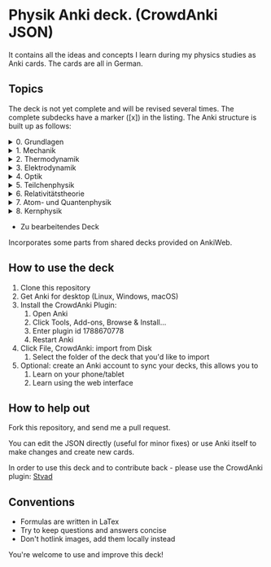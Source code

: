 # Physik Anki deck. (CrowdAnki JSON)

It contains all the ideas and concepts I learn during my physics studies as Anki cards. The cards are all in German.

## Topics
The deck is not yet complete and will be revised several times.
The complete subdecks have a marker ([x]) in the listing.
The Anki structure is built up as follows:

<details>
  <summary>0. Grundlagen</summary>

    i. Fehlerrechnung
    ii. Koryphäen
    iii. Licht
    iv. Periodensystem
    v. Sonnensystem
</details>

<details>
  <summary>1. Mechanik</summary>

  <details>
    <summary>&nbsp;&nbsp;i. Translation</summary>

    * [x] Translation
    * [x] Masse
    * [x] Ort
    * [x] Geschwindigkeit
    * [x] Beschleunigung
    * [x] Freier Fall
    * [x] Erdbeschleunigung
    * [x] Kraft
    * [x] Äquivalenzprinzip
    * [x] Bewegungsgleichung
    * [x] Superpositionsprinzip
    * [x] Impuls
    * [x] Impulserhaltung
    * [x] Inertialsysteme
    * [x] Kraftstoß
    * [x] Newtonsche Axiome
    * [x] Kinetische Energie
    * [x] Potentielle Energie
    * [x] Energieerhaltung
    * [x] Energiewandlung
    * [x] Arbeit
    * [x] Goldene Regel der Mechanik
    * [x] Leistung
    * [x] Haftreibung
    * [x] Gleitreibung
    * [x] Gleichgewicht
  </details>

  <details>
    <summary>&nbsp;&nbsp;ii. Rotation</summary>

    * [x] Winkelgeschwindigkeit
    * [x] Winkelbeschleunigung
    * [x] Gleichmäßig beschleunigte Drehbewegung
    * [x] Drehmoment
    * [x] Vektorprodukt
    * [x] Rotationsenergie
    * [x] Trägheitsmoment
    * [x] Schwerpunkt
    * [x] Steinerscher Satz
    * [x] Drehimpuls
    * [x] Drehimpulserhaltung
    * [x] Zentripetal- und Zentrifugalkraft
    * [x] Scheinkräfte
    * [x] Corioliskraft
    * [x] Foucaultpendel
    * [x] Kreisel
    * [x] Präzession
    * [x] Nutation
    * [x] Trägheitstensor
    * [x] Stabile und labile Drehachsen
  </details>

  <details>
    <summary>&nbsp;&nbsp;iii. Gravitation</summary>

    * [x] Gravitationsgesetz
    * [x] Konservatives Kraftfeld
    * [x] Gradient
    * [x] Gezeiten
    * [x] Fluchtgeschwindigkeit
    * [x] Planetenbewegung
    * [x] Bewegung um Schwerpunkt
    * [x] Keplersche Gesetze
  </details>

  <details>
    <summary>&nbsp;&nbsp;iv. Schwingungen und Wellen</summary>

    * [x] Federpendel
    * [x] Fadenpendel
    * [x] Harmonischer Oszillator
    * [x] Lösung der Bewegungsgleichung
    * [x] Gekoppelte Schwingungen
    * [x] Schwebungen
    * [x] Gedämpfte Schwingungen
    * [x] Schwingfall
    * [x] Aperiodischer Grenzfall
    * [x] Kriechfall
    * [x] Erzwungene Schwingungen
    * [x] Resonanz
    * [x] Beschreibung mit komplexen Zahlen
    * [x] Fourierzerlegung periodischer und aperiodischer Funktionen
    * [x] Wellen
    * [x] Phasengeschwindigkeit
    * [x] Wellengleichung
    * [x] Polarisation
    * [x] Interferenz
    * [x] Reflexion
    * [x] stehende Wellen
    * [x] Interferenz am Doppelspalt
    * [x] Dopplereffekt
    * [x] Machkegel
  </details>

  <details>
    <summary>&nbsp;&nbsp;v. Deformierbare Körper</summary>

    * [ ] Elastizität
    * [ ] Hookesches Gesetz
    * [ ] Elastizitätsmodul
    * [ ] Poissonzahl
    * [ ] Scherung
    * [ ] Schermodul
    * [ ] Torsion
    * [ ] Verbiegung von Balken
    * [ ] Hydrostatik
    * [ ] Druck
    * [ ] hydrostatischer Druck
    * [ ] Auftrieb
    * [ ] Stabilität beim Schwimmen
    * [ ] Oberflächen- und Grenzflächenspannung
    * [ ] Druck in Ballons
    * [ ] Oberflächenkraft
    * [ ] Meniskus
    * [ ] Kapillarkräfte
    * [ ] Strömungen
    * [ ] Strömungsfeld
    * [ ] Fluss
    * [ ] Stromdichte
    * [ ] Kontinuitätsgleichung
    * [ ] Divergenz
    * [ ] Gaußscher Satz
    * [ ] Viskosität
    * [ ] Rohrströmung
    * [ ] Bernoullische Gleichung
    * [ ] Kavitation
    * [ ] Messung der Strömungsgeschwindigkeit
    * [ ] Tragflächenprofil
    * [ ] laminare und turbulente Strömung
    * [ ] Reynoldszahl
    * [ ] Strömungswiderstand
    * [ ] Newtonreibung
    * [ ] Widerstandsbeiwert
    * [ ] Rotation
    * [ ] Stokesscher Satz
  </details>
</details>

<details>
  <summary>2. Thermodynamik</summary>

  <details>
    <summary>&nbsp;&nbsp;i. Temperatur und Wärme</summary>

    * [ ] Temperatur
    * [ ] Wärmeausdehnung
    * [ ] Kelvinskala
    * [ ] Gleichung des idealen Gases
    * [ ] kinetische Gastheorie
    * [ ] Innere Energie
    * [ ] Wärmemenge
    * [ ] erster Hauptsatz
    * [ ] spezifische Wärme
    * [ ] atomistische Deutung
    * [ ] Freiheitsgrade
    * [ ] Gleichverteilungssatz
    * [ ] Abweichungen bei tiefen Temperaturen
    * [ ] Wärmeübertragungsmechanismen
    * [ ] Wärmeleitung
    * [ ] Wärmestrom
    * [ ] Wärmeleitfähigkeit
    * [ ] Wärmeleitungsgleichung
    * [ ] Laplace-Operator
    * [ ] Konvektion
    * [ ] Wärmestrahlung
    * [ ] Dewar
  </details>

  <details>
    <summary>&nbsp;&nbsp;ii. Aggregatzustände</summary>

    * [ ] Schmelzwärme
    * [ ] Verdampfungswärme
    * [ ] Volumenänderung
    * [ ] Phasendiagramme
    * [ ] kritischer Punkt
    * [ ] Tripelpunkt
    * [ ] Dampfdruck
    * [ ] Luftfeuchtigkeit
    * [ ] reale Gase
    * [ ] Joule-Thomson-Effekt
    * [ ] van-der-Waals-Gleichung
  </details>

  <details>
    <summary>&nbsp;&nbsp;iii. Kreisprozesse und Entropie</summary>

    * [ ] Zustandsänderungen des idealen Gases
    * [ ] Isotherme
    * [ ] Isochore
    * [ ] Isobare
    * [ ] Adiabate
    * [ ] Carnotprozess
    * [ ] Wirkungsgrad
    * [ ] reversible und irreversible Prozesse
    * [ ] Stirlingprozess
    * [ ] Stirlingmotor und -wärmepumpe
    * [ ] zweiter Hauptsatz
    * [ ] Entropie
    * [ ] thermodynamische und statistische Definition
    * [ ] Entropieänderung bei Temperaturausgleich
    * [ ] Mischung und Kreisprozessen
  </details>

  <details>
    <summary>&nbsp;&nbsp;iv. Technische Verfahren</summary>

    * [ ] Erzeugung tiefer Temperaturen
    * [ ] Gasverflüssigung
    * [ ] Kühlschrank
    * [ ] Trockeneisherstellung
    * [ ] Vakuumerzeugung
    * [ ] Drehschieberpumpe
    * [ ] Turbomolekularpumpe
    * [ ] Druckmessung
    * [ ] Piraniröhre
    * [ ] Kristallzucht aus der Schmelze und aus der Gasphase
    * [ ] Epitaxie
  </details>
</details>

<details>
  <summary>3. Elektrodynamik</summary>
  <details>
    <summary>&nbsp;&nbsp;i. Elektrostatik</summary>

    * [x] Ladung
    * [x] Coulombkraft
    * [x] Elektrisches Feld
    * [x] Feldlinien
    * [x] Monopol
    * [x] Dipol
    * [x] Potential
    * [x] Spannung
    * [x] Äquipotentialflächen
    * [x] Metalle
    * [x] Faradaybecher
    * [x] Elektrischer Fluss
    * [x] Kondensator
    * [x] Kapazität
    * [x] Ladung
    * [x] Energie eines Kondensators
    * [x] Energiedichte des Elektrischen Felds
    * [x] Reihen- und Parallelschaltung
    * [x] Elementarladung
    * [x] Millikanversuch
    * [x] Influenz
    * [x] Dielektrika
    * [x] Verschiebungs- und Orientierungspolarisation
    * [x] Polarisierung
    * [x] Dipol
    * [x] Situation an Grenzflächen
    * [x] Piezoeffekt
  </details>

  <details>
    <summary>&nbsp;&nbsp;ii. Gleichströme </summary>

    * [x] Strom
    * [x] elektrischer Widerstand
    * [x] Ohmsches Gesetz
    * [x] spezifischer Widerstand
    * [x] elektrische Leistung
    * [x] Kirchhoffsche Gesetze
    * [x] Reihen- und Parallelschaltung
    * [x] Strom- und Spannungsmessung
    * [x] Potentiometer
    * [x] Brückenschaltung
    * [x] Entladung eines Kondensators
    * [x] mikroskopische Betrachtung der Leitung
    * [x] Leitfähigkeit in Lösungen
    * [x] Elektrolyse
    * [x] Brennstoffzelle
  </details>

  <details>
    <summary>&nbsp;&nbsp;iii. Magnetismus</summary>

    * [x] Magnetfeld
    * [x] Permanentmagnet
    * [x] stromdurchflossene Leiter
    * [x] Lorentzkraft
    * [x] Drehspulinstrument
    * [x] parallele Leiter
    * [x] Biot-Savart-Gesetz
    * [x] kreisförmiger Leiter
    * [x] Halleffekt
    * [x] Fadenstrahlrohr
    * [x] magnetischer Fluss
    * [x] Quellenfreiheit
    * [x] Monopole
    * [x] Induktion bei bewegtem Leiter und veränderlichem Magnetfeld
    * [x] Dynamo
    * [x] Wirbelströme
    * [x] Lenzsche Regel
    * [x] Selbstinduktion
    * [x] Induktivität
    * [x] Spule
    * [x] Reihen- und Parallelschaltung
    * [x] Energie der Spule
    * [ ] Energiedichte des Magnetfelds
    * [ ] magnetisches Moment
    * [ ] Drehmoment
    * [ ] Energie und Kraft auf Dipol
    * [ ] Materie im Magnetfeld
    * [ ] Magnetisierung
    * [ ] Permeabilität
    * [ ] Suszeptibilität
    * [ ] Diamagnetismus
    * [ ] Supraleitung
    * [ ] Paramagnetismus
    * [ ] Ferromagnetismus
    * [ ] magnetische Domänen
    * [ ] Hysterese
  </details>

  <details>
    <summary>&nbsp;&nbsp;iv. Wechselstrom und Oszilliskop</summary>

    * [x] Wechselspannung
    * [x] Braunsche Röhre
    * [x] Oszilloskop
    * [x] Triggern
    * [x] Funktionsgenerator
    * [x] Effektivwert
    * [x] Transformator
    * [ ] Trenntransformator
    * [ ] kapazitiver und induktiver Widerstand
    * [ ] komplexe Widerstände
    * [ ] Tiefpass
    * [ ] Grenzfrequenz
    * [ ] Bodediagramm
    * [ ] Zeitkonstante
    * [ ] Hochpass
    * [ ] Schwingkreis
    * [ ] Dämpfung
    * [ ] Resonanz
    * [ ] Parallel- und Reihenschwingkreis
  </details>

  <details>
    <summary>&nbsp;&nbsp;v. Elektronische Bauelemente</summary>

    * [ ] Diode
    * [ ] Diodenkennlinie
    * [ ] Zenerdiode
    * [ ] Halbleiter
    * [ ] Energiebänder
    * [ ] Dotierung
    * [ ] Photodetektor
    * [ ] Photovoltaik
    * [ ] Leuchtdiode
    * [ ] Gleichrichterschaltungen
    * [ ] Glättung
    * [ ] Transistor
    * [ ] Verstärker
  </details>

  <details>
    <summary>&nbsp;&nbsp;vi. Elektromagnetische Wellen</summary>

    * [ ] Maxwellsche Gesetze
    * [ ] Verschiebungsstrom
    * [ ] Wellengleichung
    * [ ] elektromagnetische Wellen
    * [ ] Polarisation und Phase
    * [ ] Dipolantenne
    * [ ] Dipolcharakteristik
    * [ ] Poyntingvektor
    * [ ] stehende Wellen
    * [ ] Drahtwellen
    * [ ] Koaxialleiter
    * [ ] optimale Antennenlänge
    * [ ] Rundfunkempfang
    * [ ] Amplitudenmodulation
  </details>
</details>

<details>
  <summary>4. Optik</summary>
  <details>
    <summary>&nbsp;&nbsp;i. Beugung und Interferenz</summary>

    * [ ] Wellengleichung
    * [ ] ebene Wellen und Kugelwellen
    * [ ] Beugung
    * [ ] Huygenssches Prinzip
    * [ ] Interferenz
    * [ ] Zeigerdiagramme
    * [ ] Doppelspalt
    * [ ] Einfachspalt
    * [ ] Lochblende
    * [ ] unendliches und endliches Gitter
    * [ ] Kohärenz
    * [ ] Michelson-Interferometer
    * [ ] Unschärferelation
    * [ ] Fresnellinsen
    * [ ] Holographie
  </details>

  <details>
    <summary>&nbsp;&nbsp;ii. Reflexion, Brechung, Polarisation</summary>

    * [ ] Reflexion
    * [ ] Brechung
    * [ ] Brechungsgesetz
    * [ ] Prisma
    * [ ] partielle Reflexion
    * [ ] Totalreflexion
    * [ ] Lichtleiter
    * [ ] Wellenvektor an Grenzflächen
    * [ ] frustrierte Totalreflexion
    * [ ] Polarisation
    * [ ] Polarisatoren
    * [ ] Brewsterwinkel
    * [ ] Intensitäten bei Reflexion und Brechung
    * [ ] Schichtinterferenzen
    * [ ] Dispersion
    * [ ] Absorption
    * [ ] Polarisationsformen
    * [ ] optische Aktivität
    * [ ] Doppelbrechung
    * [ ] Faradayeffekt
  </details>

  <details>
    <summary>&nbsp;&nbsp;iii. Abbildung</summary>

    * [ ] Sammel- und Zerstreuungslinsen
    * [ ] Abbildungsgleichung
    * [ ] Kombination von Linsen
    * [ ] Hohl- und Wölbspiegel
    * [ ] Auge
    * [ ] Fehlsichtigkeit
    * [ ] reelles und virtuelles Bild
    * [ ] Lupe
    * [ ] Mikroskop
    * [ ] Kepler- und Galileifernrohr
    * [ ] Auflösungsvermögen
    * [ ] Linsenfehler
    * [ ] Aberration
  </details>

  <details>
    <summary>&nbsp;&nbsp;iv. Optische Verfahren</summary>

    * [ ] Emissions- und Absorptionsspektroskopie
    * [ ] Gitterspektrometer
    * [ ] Fabry-Perot-Interferometer
    * [ ] optische Filterung
    * [ ] Hell- und Dunkelfeldabbildung
    * [ ] Phasenkontrast
  </details>
</details>

<details>
  <summary>5. Teilchenphysik</summary>

    * [ ] Fundamentalkräfte
    * [ ] Elementarteilchen des Standardmodells
    * [ ] Leptonen
    * [ ] Quarks
    * [ ] Confinement
    * [ ] Eichbosonen
    * [ ] Higgs-Boson
    * [ ] Hadronen
    * [ ] Large-Hadron-Collider LHC am CERN
</details>

<details>
  <summary>6. Relativitätstheorie</summary>

  <details>
    <summary>&nbsp;&nbsp;i. Lichtgeschwindigkeit</summary>

    * [ ] Messung
    * [ ] Michelson-Interferometer
    * [ ] Michelson-Morley-Experiment
  </details>

  <details>
    <summary>&nbsp;&nbsp;ii. Spezielle Relativitätstheorie</summary>

    * [ ] Einsteinsches Postulate
    * [ ] Lorentz-Transformation
    * [ ] Zeitdilatation
    * [ ] Längenkontraktion
    * [ ] Myonen-Zerfall
    * [ ] Doppler-Effekt
    * [ ] Zwillingsparadoxon
    * [ ] Geschwindigkeitstransformationen
    * [ ] relativistische Masse und Impuls
    * [ ] relativistische Energie
    * [ ] Masse-Energie-Äquivalenz
  </details>

  <details>
    <summary>&nbsp;&nbsp;iii. Allgemeine Relativitätstheorie</summary>

    * [ ] Äquivalenzprinzip
    * [ ] Ablenkung von Licht im Gravitationspotential
    * [ ] Periheldrehung
    * [ ] gravitative Zeitdilatation und Rotverschiebung
    * [ ] Schwarze Löcher
    * [ ] Gravitationswellen
    * [ ] GPS
  </details>
</details>

<details>
  <summary>7. Atom- und Quantenphysik</summary>

  <details>
    <summary>&nbsp;&nbsp;i. Von der Atomvorstellung zur Quantenphysik</summary>

    * [ ] Historie
    * [ ] Struktur der Atome
    * [ ] Kathoden- und Kanalstrahlen
    * [ ] MillikanVersuch
    * [ ] Elektronenmasse
    * [ ] Fadenstrahlrohr
    * [ ] Wienfilter
    * [ ] Absorption von Elektronenstrahlen
    * [ ] Thomsonsche Atommodell
    * [ ] Rutherforsche Atommodell
    * [ ] integraler und differentieller Wirkungsquerschnitt
    * [ ] Rutherforsche Streuformel
    * [ ] Teilchencharakter el.magn. Strahlung
    * [ ] Hohlraumstrahlung
    * [ ] Plancksche Strahlungsformel
    * [ ] Stefan-Boltzmann Gesetz
    * [ ] Wiensches Verschiebungsgesetz
    * [ ] Rayleigh-Jeanssches Gesetz
    * [ ] Einstein-Koeffizienten für Absorption
    * [ ] spontane und induzierte Emission
    * [ ] äußerer photoelektrischer Effekt
    * [ ] Compton-Streuung
    * [ ] Wellencharakter von Teilchen
    * [ ] Welle-Teilchen Dualismus bei Licht
    * [ ] Materiewellen
    * [ ] Abbildung und Beugung mit Elektronen
    * [ ] Wellenfunktion
    * [ ] Phasen- und Gruppengeschwindigkeit
    * [ ] Wellenpakete
    * [ ] Heisenbergsche Unschärferelation
  </details>

  <details>
    <summary>&nbsp;&nbsp;ii. Schrödinger-Gleichung</summary>

    * [ ] Herleitung
    * [ ] Operatoren
    * [ ] freies Teilchen
    * [ ] Potentialstufe
    * [ ] Tunneleffekt
    * [ ] Feldemission
    * [ ] Teilchen im Potentialkasten
    * [ ] harmonischer Oszillator
    * [ ] Postulate der Quantenmechanik
  </details>

  <details>
    <summary>&nbsp;&nbsp;iii. Quantenstruktur der Atome</summary>

    * [ ] Atomspektren
    * [ ] Resonanzabsorption
    * [ ] Rydberg-Ritz-Formel
    * [ ] Balmer-Serie
    * [ ] Bohrsches Atommodell
    * [ ] stehende Welle und Energiequantisierung
    * [ ] Franck-Hertz Versuch

  </details>

  <details>
    <summary>&nbsp;&nbsp;iv. Wasserstoff-ähnliche Atome</summary>

    * [ ] Schrödinger-Gleichung in Kugelkoordinaten
    * [ ] Quantenzahlen
    * [ ] Termschema und Auswahlregeln
    * [ ] Entartung
    * [ ] Lösung der Schrödinger-Gleichung für Wasserstoffatom
    * [ ] radiale Wahrscheinlichkeitsdichte
    * [ ] Atomorbitale
    * [ ] Bahn- und Spin-Magnetismus
    * [ ] atomare magnetische Momente
    * [ ] Bohrsches Magneton
    * [ ] Landé-Faktor
    * [ ] gyromagnetisches Verhältnis
    * [ ] Einstein-de Haas und Stern-Gerlach Experimente
    * [ ] normaler Zeeman-Effekt
    * [ ] Spin-Bahn-Kopplung
    * [ ] anormaler Zeeman-Effekt
    * [ ] Elektronenspinresonanz
    * [ ] Paschen-Back Effekt
    * [ ] Stark-Effekt
    * [ ] Feinstruktur nach Dirac
    * [ ] Lamb-Verschiebung
    * [ ] Hyperfeinstruktur
  </details>

  <details>
    <summary>&nbsp;&nbsp;v. Atome mit mehreren Elektronen</summary>

    * [ ] Pauli-Prinzip
    * [ ] Helium
    * [ ] Singulett- und Triplett-Zustände
    * [ ] Periodensystem
    * [ ] Alkali-Atome
  </details>

  <details>
    <summary>&nbsp;&nbsp;vi. Röntgenstrahlung</summary>

    * [ ] Bremsstrahlung
    * [ ] charakteristische Röntgenstrahlung
    * [ ] Absorption und Streuung
    * [ ] Moseley'sches Gesetz
    * [ ] Röntgenoptik
    * [ ] Raman-Streuung
    * [ ] Auger- und andere Effekte
  </details>

  <details>
    <summary>&nbsp;&nbsp;vii. Laser</summary>

    * [ ] Aufbau
    * [ ] Besetzungszahlen und Einstein-Koeffizienten
    * [ ] Besetzungsinversion
    * [ ] Rückkopplung
    * [ ] HeNe-Laser
  </details>

  <details>
    <summary>&nbsp;&nbsp;iix. Synchrotron und FEL</summary>

    * [ ] Eigenschaften der Synchrotronstrahlung
    * [ ] Aufbau Synchrotron
    * [ ] Wiggler und Undulatoren
    * [ ] FELs (FLASH und XFEL)
  </details>
</details>

<details>
  <summary>8. Kernphysik</summary>

  <details>
    <summary>&nbsp;&nbsp;i. Aufbau der Atomkerne</summary>

    * [ ] Größe
    * [ ] Masse- und Ladungsverteilung
    * [ ] Massenspektrograph
    * [ ] atomare Masseneinheit
    * [ ] Massendichte
    * [ ] Formfaktor
    * [ ] Fermi-Verteilung
    * [ ] Kernbausteine
    * [ ] Isotope
    * [ ] Isobare
    * [ ] Kerngesamtdrehimpuls
    * [ ] magnetisches Moment
    * [ ] Kern-Landé-Faktor
    * [ ] Kernmagneton
    * [ ] gyromagnetisches Verhältnis
    * [ ] Kernspinresonanz NMR
    * [ ] Magnetresonanztomographie MRT
    * [ ] Bindungsenergie der Kerne
    * [ ] Fermi-Gas Modell
    * [ ] Tröpfchenmodell
    * [ ] Bethe- Weizsäcker Massenformel
    * [ ] Stabilitätskriterien
    * [ ] Mattauchsche Isobarenregel
  </details>

  <details>
    <summary>&nbsp;&nbsp;ii. Radioaktivität</summary>

    * [ ] Zerfallsgesetz
    * [ ] Radiokohlenstoffdatierung
    * [ ] Alpha-Zerfall
    * [ ] Gamov-Faktor
    * [ ] Geiger-Nuttall Regel
    * [ ] Beta-Zerfall
    * [ ] Neutrino-Hypothese
    * [ ] Paritätsverletzung
    * [ ] Neutrinooszillationen
    * [ ] Gammastrahlung
    * [ ] Mößbauer-Effekt
    * [ ] Dosisgrößen
  </details>

  <details>
    <summary>&nbsp;&nbsp;iii. Kernreaktionen</summary>

    * [ ] Spontane und induzierte Kernspaltung
    * [ ] Kernreaktoren
    * [ ] Kernfusion
    * [ ] Proton-Proton-Reaktion
    * [ ] Bethe-Weizsäcker-Zyklus
    * [ ] Kernfusionsreaktor (NIF, JET und ITER)
  </details>
</details>

* Zu bearbeitendes Deck

Incorporates some parts from shared decks provided on AnkiWeb.

## How to use the deck
1. Clone this repository
1. Get Anki for desktop (Linux, Windows, macOS)
1. Install the CrowdAnki Plugin:
    1. Open Anki
    1. Click Tools, Add-ons, Browse & Install...
    1. Enter plugin id 1788670778
    1. Restart Anki
1. Click File, CrowdAnki: import from Disk
    1. Select the folder of the deck that you'd like to import
1. Optional: create an Anki account to sync your decks, this allows you to
    1. Learn on your phone/tablet
    1. Learn using the web interface


## How to help out

Fork this repository, and send me a pull request.

You can edit the JSON directly (useful for minor fixes) or use Anki itself to make changes and create new cards.

In order to use this deck and to contribute back - please use the CrowdAnki plugin: [Stvad](https://github.com/Stvad/CrowdAnki)

## Conventions

- Formulas are written in LaTex
- Try to keep questions and answers concise
- Don't hotlink images, add them locally instead

You're welcome to use and improve this deck!
